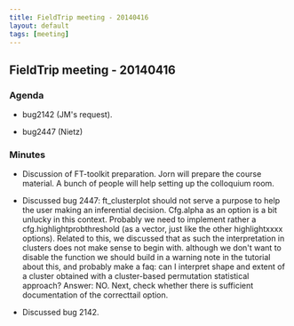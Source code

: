 ```yaml
---
title: FieldTrip meeting - 20140416
layout: default
tags: [meeting]
---
```


## FieldTrip meeting - 20140416

### Agenda

*  bug2142 (JM's request).

*  bug2447 (Nietz)

### Minutes

*  Discussion of FT-toolkit preparation. Jorn will prepare the course material. A bunch of people will help setting up the colloquium room.

*  Discussed bug 2447: ft_clusterplot should not serve a purpose to help the user making an inferential decision. Cfg.alpha as an option is a bit unlucky  in this context. Probably we need to implement rather a cfg.highlightprobthreshold (as a vector, just like the other highlightxxxx options). Related to this, we discussed that as such the interpretation in clusters does not make sense to begin with. although we don't want to disable the function we should build in a warning note in the tutorial about this, and probably make a faq: can I interpret shape and extent of a cluster obtained with a cluster-based permutation statistical approach? Answer: NO. Next, check whether there is sufficient documentation of the correcttail option.

*  Discussed bug 2142.
